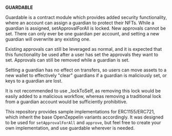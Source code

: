 **GUARDABLE**

Guardable is a contract module which provides added security functionality, where an account can assign a guardian to protect their NFTs. While a guardian is assigned, setApprovalForAll is locked. New approvals cannot be set. There can only ever be one guardian per account, and setting a new guardian will overwrite any existing one.

Existing approvals can still be leveraged as normal, and it is expected that this functionality be used after a user has set the approvals they want to set. Approvals can still be removed while a guardian is set.

Setting a guardian has no effect on transfers, so users can move assets to a new wallet to effectively "clear" guardians if a guardian is maliciously set, or keys to a guardian are lost.

It is not recommended to use _lockToSelf, as removing this lock would be easily added to a malicious workflow, whereas removing a traditional lock from a guardian account would be sufficiently prohibitive.

This repository provides sample implementations for ERC1155/ERC721, which inherit the base OpenZeppelin variants accordingly. It was designed to be used for `setApprovalForAll` and `approve`, but feel free to create your own implementation, and use guardable wherever is needed.